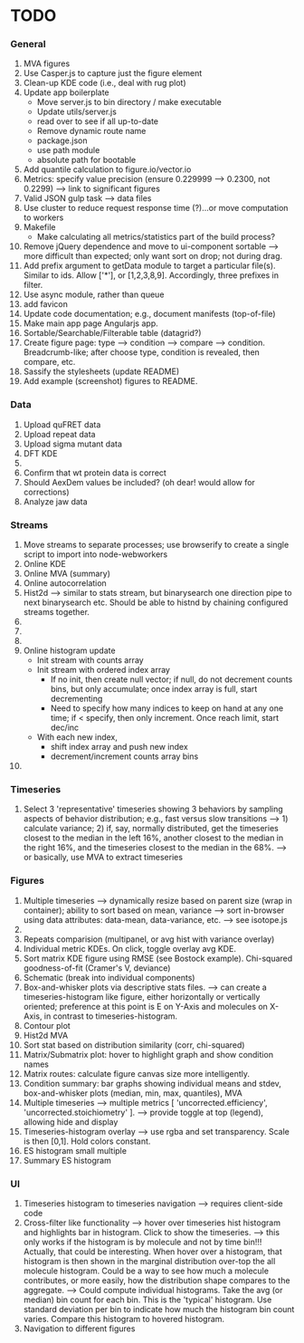 TODO
====


### General

1. 	MVA figures
2. 	Use Casper.js to capture just the figure element
3. 	Clean-up KDE code (i.e., deal with rug plot)
4. 	Update app boilerplate
	- Move server.js to bin directory / make executable
	- Update utils/server.js
	- read over to see if all up-to-date
	- Remove dynamic route name
	- package.json
	- use path module
	- absolute path for bootable
5. 	Add quantile calculation to figure.io/vector.io
6. 	Metrics: specify value precision (ensure 0.229999 --> 0.2300, not 0.2299) --> link to significant figures
7. 	Valid JSON gulp task --> data files
8. 	Use cluster to reduce request response time (?)...or move computation to workers
9. 	Makefile
	- Make calculating all metrics/statistics part of the build process?
10. Remove jQuery dependence and move to ui-component sortable --> more difficult than expected; only want sort on drop; not during drag.
11. Add prefix argument to getData module to target a particular file(s). Similar to ids. Allow ['*'], or [1,2,3,8,9]. Accordingly, three prefixes in filter.
12. Use async module, rather than queue
13. add favicon
14. Update code documentation; e.g., document manifests (top-of-file)
15. Make main app page Angularjs app. 
16. Sortable/Searchable/Filterable table (datagrid?)
17. Create figure page: type --> condition --> compare --> condition. Breadcrumb-like; after choose type, condition is revealed, then compare, etc.
18. Sassify the stylesheets (update README)
19. Add example (screenshot) figures to README.



### Data

1. 	Upload quFRET data
2. 	Upload repeat data
3. 	Upload sigma mutant data
4. 	DFT KDE
5. 	
6. 	Confirm that wt protein data is correct
7. 	Should AexDem values be included? (oh dear! would allow for corrections)
8. 	Analyze jaw data


### Streams

1. 	Move streams to separate processes; use browserify to create a single script to import into node-webworkers
2. 	Online KDE
3. 	Online MVA (summary)
4. 	Online autocorrelation
5. 	Hist2d --> similar to stats stream, but binarysearch one direction pipe to next binarysearch etc. Should be able to histnd by chaining configured streams together.
6.  
7. 	
8.  
9. 	Online histogram update
	- Init stream with counts array
	- Init stream with ordered index array
		- If no init, then create null vector; if null, do not decrement counts bins, but only accumulate; once index array is full, start decrementing
		- Need to specify how many indices to keep on hand at any one time; if < specify, then only increment. Once reach limit, start dec/inc
	- With each new index,
		- shift index array and push new index
		- decrement/increment counts array bins
10. 


### Timeseries

1. 	Select 3 'representative' timeseries showing 3 behaviors by sampling aspects of behavior distribution; e.g., fast versus slow transitions --> 1) calculate variance; 2) if, say, normally distributed, get the timeseries closest to the median in the left 16%, another closest to the median in the right 16%, and the timeseries closest to the median in the 68%. --> or basically, use MVA to extract timeseries


### Figures

1.  Multiple timeseries -->  dynamically resize based on parent size (wrap in container); ability to sort based on mean, variance --> sort in-browser using data attributes: data-mean, data-variance, etc. --> see isotope.js
2. 	
3. 	Repeats comparision (multipanel, or avg hist with variance overlay)
4.  Individual metric KDEs. On click, toggle overlay avg KDE.
5. 	Sort matrix KDE figure using RMSE (see Bostock example). Chi-squared goodness-of-fit (Cramer's V, deviance)
6. 	Schematic (break into individual components)
7. 	Box-and-whisker plots via descriptive stats files. --> can create a timeseries-histogram like figure, either horizontally or vertically oriented; preference at this point is E on Y-Axis and molecules on X-Axis, in contrast to timeseries-histogram.
8. 	Contour plot
9. 	Hist2d MVA
10. Sort stat based on distribution similarity (corr, chi-squared)
11. Matrix/Submatrix plot: hover to highlight graph and show condition names
12. Matrix routes: calculate figure canvas size more intelligently.
13. Condition summary: bar graphs showing individual means and stdev, box-and-whisker plots (median, min, max, quantiles), MVA 
14. Multiple timeseries --> multiple metrics [ 'uncorrected.efficiency', 'uncorrected.stoichiometry' ]. --> provide toggle at top (legend), allowing hide and display
15. Timeseries-histogram overlay --> use rgba and set transparency. Scale is then [0,1]. Hold colors constant. 
16. ES histogram small multiple
17. Summary ES histogram


### UI

1. 	Timeseries histogram to timeseries navigation --> requires client-side code
2. 	Cross-filter like functionality --> hover over timeseries hist histogram and highlights bar in histogram. Click to show the timeseries. --> this only works if the histogram is by molecule and not by time bin!!! Actually, that could be interesting. When hover over a histogram, that histogram is then shown in the marginal distribution over-top the all molecule histogram. Could be a way to see how much a molecule contributes, or more easily, how the distribution shape compares to the aggregate. --> Could compute individual histograms. Take the avg (or median) bin count for each bin. This is the 'typical' histogram. Use standard deviation per bin to indicate how much the histogram bin count varies. Compare this histogram to hovered histogram.
3. 	Navigation to different figures